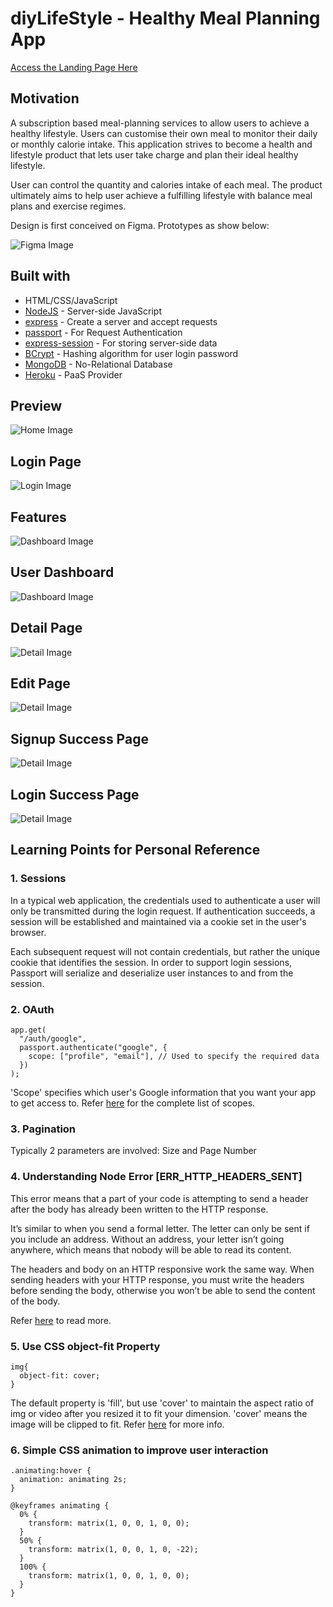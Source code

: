 # diyLifeStyle - Healthy Meal Planning App

[Access the Landing Page Here](https://diylifestyle.herokuapp.com/)

## Motivation

A subscription based meal-planning services to allow users to achieve a healthy lifestyle. Users can customise their own meal to monitor their daily or monthly calorie intake. This application strives to become a health and lifestyle product that lets user take charge and plan their ideal healthy lifestyle.

User can control the quantity and calories intake of each meal. The product ultimately aims to help user achieve a fulfilling lifestyle with balance meal plans and exercise regimes.

Design is first conceived on Figma. Prototypes as show below:

![Figma Image](/public/images/figma_prototyping.jpg)

## Built with

- HTML/CSS/JavaScript
- [NodeJS](https://nodejs.org/en/) - Server-side JavaScript
- [express](https://expressjs.com/) - Create a server and accept requests
- [passport](http://www.passportjs.org/) - For Request Authentication
- [express-session](https://www.npmjs.com/package/express-session) - For storing server-side data
- [BCrypt](https://www.heroku.com) - Hashing algorithm for user login password
- [MongoDB](https://www.mongodb.com/) - No-Relational Database
- [Heroku](https://www.heroku.com) - PaaS Provider

## Preview

![Home Image](/public/images/homepage.jpg)

## Login Page

![Login Image](/public/images/loginpage.jpg)

## Features

![Dashboard Image](/public/images/features.jpg)

## User Dashboard

![Dashboard Image](/public/images/indexpage.jpg)

## Detail Page

![Detail Image](/public/images/detailspage.jpg)

## Edit Page

![Detail Image](/public/images/editpage.jpg)

## Signup Success Page

![Detail Image](/public/images/SignUpSuccess.jpg)

## Login Success Page

![Detail Image](/public/images/SignUpGoogleAuth.jpg)

## Learning Points for Personal Reference

### 1. Sessions

In a typical web application, the credentials used to authenticate a user will only be transmitted during the login request. If authentication succeeds, a session will be established and maintained via a cookie set in the user's browser.

Each subsequent request will not contain credentials, but rather the unique cookie that identifies the session. In order to support login sessions, Passport will serialize and deserialize user instances to and from the session.

### 2. OAuth

```
app.get(
  "/auth/google",
  passport.authenticate("google", {
    scope: ["profile", "email"], // Used to specify the required data
  })
);

```

'Scope' specifies which user's Google information that you want your app to get access to. Refer [here](https://developers.google.com/identity/protocols/oauth2/scopes) for the complete list of scopes.

### 3. Pagination

Typically 2 parameters are involved: Size and Page Number

### 4. Understanding Node Error [ERR_HTTP_HEADERS_SENT]

This error means that a part of your code is attempting to send a header after the body has already been written to the HTTP response.

It’s similar to when you send a formal letter. The letter can only be sent if you include an address. Without an address, your letter isn’t going anywhere, which means that nobody will be able to read its content.

The headers and body on an HTTP responsive work the same way. When sending headers with your HTTP response, you must write the headers before sending the body, otherwise you won’t be able to send the content of the body.

Refer [here](https://www.codementor.io/@oparaprosper79/understanding-node-error-err_http_headers_sent-117mpk82z8) to read more.

### 5. Use CSS object-fit Property

```
img{
  object-fit: cover;
}
```

The default property is 'fill', but use 'cover' to maintain the aspect ratio of img or video after you resized it to fit your dimension. 'cover' means the image will be clipped to fit. Refer [here](https://www.w3schools.com/css/css3_object-fit.asp) for more info.

### 6. Simple CSS animation to improve user interaction

```
.animating:hover {
  animation: animating 2s;
}

@keyframes animating {
  0% {
    transform: matrix(1, 0, 0, 1, 0, 0);
  }
  50% {
    transform: matrix(1, 0, 0, 1, 0, -22);
  }
  100% {
    transform: matrix(1, 0, 0, 1, 0, 0);
  }
}
```
